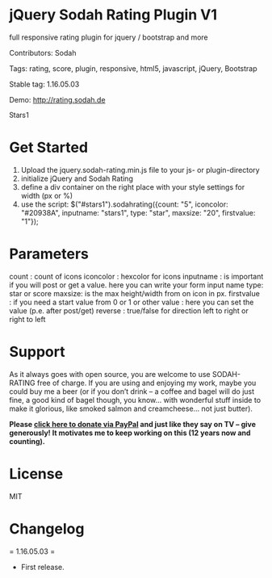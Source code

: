 # jQuery Sodah Rating Plugin V1

full responsive rating plugin for jquery / bootstrap and more

Contributors: Sodah

Tags: rating, score, plugin, responsive, html5, javascript, jQuery, Bootstrap

Stable tag: 1.16.05.03

Demo: http://rating.sodah.de

<script type="text/javascript" src="http://ajax.googleapis.com/ajax/libs/jquery/1.10.2/jquery.min.js"></script>
<script type="text/javascript" src="http://www.rating.sodah.de/jquery.sodah-rating.js"></script>
<div id="stars1" style="font-family: 'Roboto', sans-serif; width: 100px;">
    Stars1
</div>
<script>
$("#stars1").sodahrating({count: "5", iconcolor: "#20938A", inputname: "stars1", type: "star", maxsize: "20", firstvalue: "1"});
</script>

# Get Started

1. Upload the jquery.sodah-rating.min.js file to your js- or plugin-directory
2. initialize jQuery and Sodah Rating
3. define a div container on the right place with your style settings for width (px or %)
4. use the script:  $("#stars1").sodahrating({count: "5", iconcolor: "#20938A", inputname: "stars1", type: "star", maxsize: "20", firstvalue: "1"});

# Parameters

count : count of icons
iconcolor : hexcolor for icons
inputname : is important if you will post or get a value. here you can write your form input name
type: star or score
maxsize: is the max height/width from on icon in px.
firstvalue : if you need a start value from 0 or 1 or other
value : here you can set the value (p.e. after post/get)
reverse : true/false for direction left to right or right to left

# Support

As it always goes with open source, you are welcome to use SODAH-RATING free of charge. If you are using and enjoying my work, maybe you could buy me a beer (or if you don’t drink – a coffee and bagel will do just fine, a good kind of bagel though, you know… with wonderful stuff inside to make it glorious, like smoked salmon and creamcheese… not just butter).

**Please [click here to donate via PayPal](https://www.paypal.com/cgi-bin/webscr?cmd=_s-xclick&hosted_button_id=HFPEB7UGD27KN) and just like they say on TV – give generously! It motivates me to keep working on this (12 years now and counting).**

# License

MIT

# Changelog

= 1.16.05.03 =

* First release.
